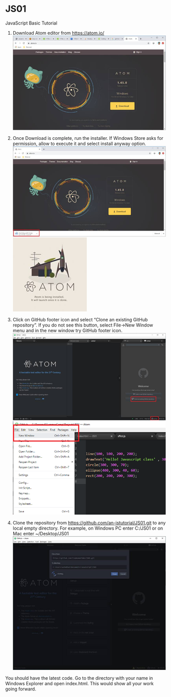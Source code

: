 # JS01
JavaScript Basic Tutorial
1.	Download Atom editor from https://atom.io/
 ![](images/image002.jpg)

2.	Once Download is complete, run the installer. If Windows Store asks for permission, allow to execute it and select install anyway option.
 ![](images/image004.jpg)
 ![](images/image006.jpg)

3.	Click on GitHub footer icon and select “Clone an existing GitHub repository”. If you do not see this button, select File->New Window menu and in the new window try GitHub footer icon.
 ![](images/image008.jpg)
 ![](images/FileNew.png)

4.	Clone the repository from https://github.com/an-jstutorial/JS01.git to any local empty directory. For example, on Windows PC enter C:/JS01 or on Mac enter ~/Desktop/JS01
 ![](images/image010.jpg)


You should have the latest code. Go to the directory with your name in Windows Explorer and open index.html. This would show all your work going forward.

